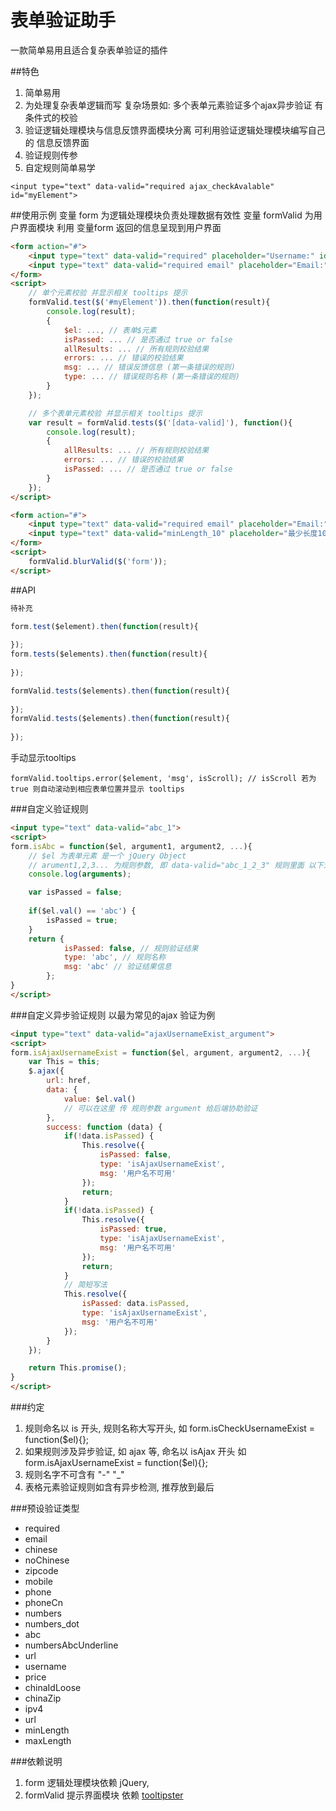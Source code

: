 # 表单验证助手
一款简单易用且适合复杂表单验证的插件

##特色
1. 简单易用
2. 为处理复杂表单逻辑而写 复杂场景如: 多个表单元素验证多个ajax异步验证 有条件式的校验
3. 验证逻辑处理模块与信息反馈界面模块分离 可利用验证逻辑处理模块编写自己的 信息反馈界面
4. 验证规则传参
5. 自定规则简单易学
```
<input type="text" data-valid="required ajax_checkAvalable" id="myElement">

```


##使用示例
变量 form 为逻辑处理模块负责处理数据有效性
变量 formValid 为用户界面模块 利用 变量form 返回的信息呈现到用户界面
```html
<form action="#">
	<input type="text" data-valid="required" placeholder="Username:" id="myElement">
	<input type="text" data-valid="required email" placeholder="Email:">
</form>
<script>
	// 单个元素校验 并显示相关 tooltips 提示
	formValid.test($('#myElement')).then(function(result){
		console.log(result);
		{
			$el: ..., // 表单$元素
			isPassed: ... // 是否通过 true or false
			allResults: ... // 所有规则校验结果
			errors: ... // 错误的校验结果
			msg: ... // 错误反馈信息 (第一条错误的规则)
			type: ... // 错误规则名称 (第一条错误的规则)
		}
	});

	// 多个表单元素校验 并显示相关 tooltips 提示
	var result = formValid.tests($('[data-valid]'), function(){
		console.log(result);
		{
			allResults: ... // 所有规则校验结果
			errors: ... // 错误的校验结果
			isPassed: ... // 是否通过 true or false
		}
	});
</script>
```

```html
<form action="#">
	<input type="text" data-valid="required email" placeholder="Email:">
	<input type="text" data-valid="minLength_10" placeholder="最少长度10">
</form>
<script>
	formValid.blurValid($('form'));
</script>
```

##API
```javascript
待补充

form.test($element).then(function(result){
	
});
form.tests($elements).then(function(result){
	
});

formValid.tests($elements).then(function(result){
	
});
formValid.tests($elements).then(function(result){
	
});
```

手动显示tooltips
```
formValid.tooltips.error($element, 'msg', isScroll); // isScroll 若为 true 则自动滚动到相应表单位置并显示 tooltips
```

###自定义验证规则
```html
<input type="text" data-valid="abc_1">
<script>
form.isAbc = function($el, argument1, argument2, ...){
	// $el 为表单元素 是一个 jQuery Object
	// arument1,2,3... 为规则参数, 即 data-valid="abc_1_2_3" 规则里面 以下划线分隔的参数
	console.log(arguments);

	var isPassed = false;
	
	if($el.val() == 'abc') {
		isPassed = true;
	}
	return {
			isPassed: false, // 规则验证结果
			type: 'abc', // 规则名称
			msg: 'abc' // 验证结果信息
		};
}
</script>
```

###自定义异步验证规则
以最为常见的ajax 验证为例
```html
<input type="text" data-valid="ajaxUsernameExist_argument">
<script>
form.isAjaxUsernameExist = function($el, argument, argument2, ...){
	var This = this;
	$.ajax({
	    url: href,
	    data: {
	    	value: $el.val()
	    	// 可以在这里 传 规则参数 argument 给后端协助验证
	    },
	    success: function (data) {
	        if(!data.isPassed) {
	        	This.resolve({
					isPassed: false,
					type: 'isAjaxUsernameExist',
					msg: '用户名不可用'
				});
				return;
	        }
	        if(!data.isPassed) {
	        	This.resolve({
					isPassed: true,
					type: 'isAjaxUsernameExist',
					msg: '用户名不可用'
				});
				return;
	        }
	        // 简短写法
	        This.resolve({
				isPassed: data.isPassed,
				type: 'isAjaxUsernameExist',
				msg: '用户名不可用'
			});
	    }
	});

	return This.promise();
}
</script>
```

###约定
1. 规则命名以 is 开头, 规则名称大写开头, 如 form.isCheckUsernameExist = function($el){};
2. 如果规则涉及异步验证, 如 ajax 等, 命名以 isAjax 开头 如 form.isAjaxUsernameExist = function($el){};
3. 规则名字不可含有 "-" "_"
4. 表格元素验证规则如含有异步检测, 推荐放到最后

###预设验证类型
* required
* email
* chinese
* noChinese
* zipcode
* mobile
* phone
* phoneCn
* numbers
* numbers_dot
* abc
* numbersAbcUnderline
* url
* username
* price
* chinaIdLoose
* chinaZip
* ipv4
* url
* minLength
* maxLength



###依赖说明
1. form 逻辑处理模块依赖 jQuery,
2. formValid 提示界面模块 依赖 [tooltipster](http://iamceege.github.io/tooltipster/)